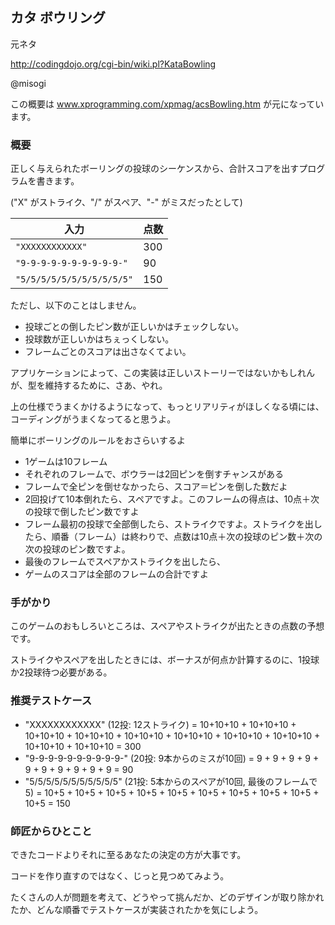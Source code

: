 ## カタ ボウリング

元ネタ

http://codingdojo.org/cgi-bin/wiki.pl?KataBowling

@misogi

この概要は  www.xprogramming.com/xpmag/acsBowling.htm が元になっています。

### 概要

正しく与えられたボーリングの投球のシーケンスから、合計スコアを出すプログラムを書きます。

("X" がストライク、"/" がスペア、"-" がミスだったとして)

|入力|点数|
|------|------|
|`"XXXXXXXXXXXX"`|300|
|`"9-9-9-9-9-9-9-9-9-9-"`|90|
|`"5/5/5/5/5/5/5/5/5/5/5"`|150|

ただし、以下のことはしません。

- 投球ごとの倒したピン数が正しいかはチェックしない。
- 投球数が正しいかはちぇっくしない。
- フレームごとのスコアは出さなくてよい。

アプリケーションによって、この実装は正しいストーリーではないかもしれんが、型を維持するために、さあ、やれ。

上の仕様でうまくかけるようになって、もっとリアリティがほしくなる頃には、コーディングがうまくなってると思うよ。

簡単にボーリングのルールをおさらいするよ

- 1ゲームは10フレーム
- それぞれのフレームで、ボウラーは2回ピンを倒すチャンスがある
- フレームで全ピンを倒せなかったら、スコア＝ピンを倒した数だよ
- 2回投げて10本倒れたら、スペアですよ。このフレームの得点は、10点＋次の投球で倒したピン数ですよ
- フレーム最初の投球で全部倒したら、ストライクですよ。ストライクを出したら、順番（フレーム）は終わりで、点数は10点＋次の投球のピン数＋次の次の投球のピン数ですよ。
- 最後のフレームでスペアかストライクを出したら、
- ゲームのスコアは全部のフレームの合計ですよ

### 手がかり

このゲームのおもしろいところは、スペアやストライクが出たときの点数の予想です。

ストライクやスペアを出したときには、ボーナスが何点か計算するのに、1投球か2投球待つ必要がある。

### 推奨テストケース


- "XXXXXXXXXXXX" (12投: 12ストライク) = 10+10+10 + 10+10+10 + 10+10+10 + 10+10+10 + 10+10+10 + 10+10+10 + 10+10+10 + 10+10+10 + 10+10+10 + 10+10+10 = 300
- "9-9-9-9-9-9-9-9-9-9-" (20投: 9本からのミスが10回) = 9 + 9 + 9 + 9 + 9 + 9 + 9 + 9 + 9 + 9 = 90
- "5/5/5/5/5/5/5/5/5/5/5" (21投: 5本からのスペアが10回, 最後のフレームで 5) = 10+5 + 10+5 + 10+5 + 10+5 + 10+5 + 10+5 + 10+5 + 10+5 + 10+5 + 10+5 = 150

### 師匠からひとこと

できたコードよりそれに至るあなたの決定の方が大事です。

コードを作り直すのではなく、じっと見つめてみよう。

たくさんの人が問題を考えて、どうやって挑んだか、どのデザインが取り除かれたか、どんな順番でテストケースが実装されたかを気にしよう。
